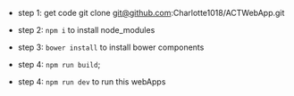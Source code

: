 
* step 1: get code git clone git@github.com:Charlotte1018/ACTWebApp.git

* step 2: `npm i` to install node_modules

* step 3: `bower install` to install bower components

* step 4: `npm run build`;

* step 4: `npm run dev` to run this webApps

